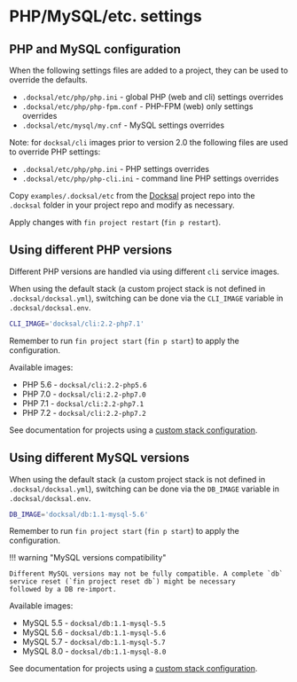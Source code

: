 # PHP/MySQL/etc. settings

<a name="configuration"></a>
## PHP and MySQL configuration

When the following settings files are added to a project, they can be used to override the defaults.

- `.docksal/etc/php/php.ini` - global PHP (web and cli) settings overrides
- `.docksal/etc/php/php-fpm.conf` - PHP-FPM (web) only settings overrides
- `.docksal/etc/mysql/my.cnf` - MySQL settings overrides

Note: for `docksal/cli` images prior to version 2.0 the following files are used to override PHP settings:

- `.docksal/etc/php/php.ini` - PHP settings overrides
- `.docksal/etc/php/php-cli.ini` - command line PHP settings overrides

Copy `examples/.docksal/etc` from the [Docksal](https://github.com/docksal/docksal) project repo into the `.docksal` 
folder in your project repo and modify as necessary.

Apply changes with `fin project restart` (`fin p restart`).

<a name="php-versions"></a>
## Using different PHP versions

Different PHP versions are handled via using different `cli` service images.  

When using the default stack (a custom project stack is not defined in `.docksal/docksal.yml`), switching can be done 
via the `CLI_IMAGE` variable in `.docksal/docksal.env`.

```bash
CLI_IMAGE='docksal/cli:2.2-php7.1'
```

Remember to run `fin project start` (`fin p start`) to apply the configuration.

Available images:

- PHP 5.6 - `docksal/cli:2.2-php5.6`
- PHP 7.0 - `docksal/cli:2.2-php7.0`
- PHP 7.1 - `docksal/cli:2.2-php7.1`
- PHP 7.2 - `docksal/cli:2.2-php7.2`

See documentation for projects using a [custom stack configuration](../advanced/stack-config.md#php-version).

<a name="mysql-versions"></a>
## Using different MySQL versions

When using the default stack (a custom project stack is not defined in `.docksal/docksal.yml`), switching can be done 
via the `DB_IMAGE` variable in `.docksal/docksal.env`.

```bash
DB_IMAGE='docksal/db:1.1-mysql-5.6'
```

Remember to run `fin project start` (`fin p start`) to apply the configuration.

!!! warning "MySQL versions compatibility"

    Different MySQL versions may not be fully compatible. A complete `db` service reset (`fin project reset db`) might be necessary
    followed by a DB re-import.

Available images:

- MySQL 5.5 - `docksal/db:1.1-mysql-5.5`
- MySQL 5.6 - `docksal/db:1.1-mysql-5.6`
- MySQL 5.7 - `docksal/db:1.1-mysql-5.7`
- MySQL 8.0 - `docksal/db:1.1-mysql-8.0`

See documentation for projects using a [custom stack configuration](../advanced/stack-config.md#mysql-version).
